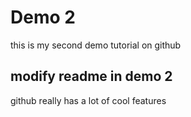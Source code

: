 # Demo 2

this is my second demo tutorial on github

## modify readme in demo 2
github really has a lot of cool features
